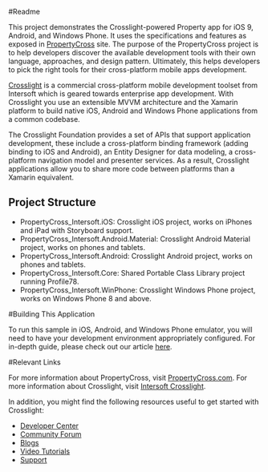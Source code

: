 #Readme

This project demonstrates the Crosslight-powered Property app for iOS 9, Android, and Windows Phone. It uses the specifications and features as exposed in [PropertyCross](http://www.propertycross.com) site. The purpose of the PropertyCross project is to help developers discover the available development tools with their own language, approaches, and design pattern. Ultimately, this helps developers to pick the right tools for their cross-platform mobile apps development.

[Crosslight](http://www.intersoftsolutions.com/crosslight) is a commercial cross-platform mobile development toolset from Intersoft which is geared towards enterprise app development. With Crosslight you use an extensible MVVM architecture and the Xamarin platform to build native iOS, Android and Windows Phone applications from a common codebase.

The Crosslight Foundation provides a set of APIs that support application development, these include a cross-platform binding framework (adding binding to iOS and Android), an Entity Designer for data modeling, a cross-platform navigation model and presenter services. As a result, Crosslight applications allow you to share more code between platforms than a Xamarin equivalent.

## Project Structure

* PropertyCross_Intersoft.iOS: Crosslight iOS project, works on iPhones and iPad with Storyboard support.
* PropertyCross_Intersoft.Android.Material: Crosslight Android Material project, works on phones and tablets.
* PropertyCross_Intersoft.Android: Crosslight Android project, works on phones and tablets.
* PropertyCross_Intersoft.Core: Shared Portable Class Library project running Profile78.
* PropertyCross_Intersoft.WinPhone: Crosslight Windows Phone project, works on Windows Phone 8 and above.

#Building This Application

To run this sample in iOS, Android, and Windows Phone emulator, you will need to have your development environment appropriately configured. For in-depth guide, please check out our article [here](http://developer.intersoftsolutions.com/display/crosslight/PropertyCross+Sample).

#Relevant Links

For more information about PropertyCross, visit [PropertyCross.com](http://www.propertycross.com).
For more information about Crosslight, visit [Intersoft Crosslight](http://www.intersoftsolutions/crosslight).

In addition, you might find the following resources useful to get started with Crosslight:
* <a href="http://developer.intersoftsolutions.com/display/crosslight">Developer Center</a>
* <a href="http://www.intersoftsolutions.com/Community/Crosslight">Community Forum</a>
* <a href="http://blog.intersoftsolutions.com">Blogs</a>
* <a href="http://developer.intersoftsolutions.com/display/crosslight/Video+Resources">Video Tutorials</a>
* <a href="http://www.intersoftsolutions.com/support">Support</a>